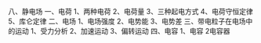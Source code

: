 八、静电场
 一、电荷
  1、两种电荷
  2、电荷量
  3、三种起电方式
  4、电荷守恒定律
  5、库仑定律
 二、电场
  1、电场强度
  2、电势能
  3、电势差
 三、带电粒子在电场中的运动
  1、受力分析
  2、加速运动
  3、偏转运动
 四、电容
  1、电容
  2电容器
 
  
